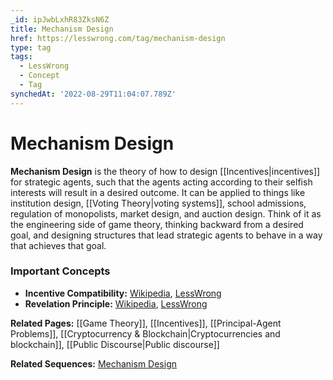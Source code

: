 ```yaml
---
_id: ipJwbLxhR83ZksN6Z
title: Mechanism Design
href: https://lesswrong.com/tag/mechanism-design
type: tag
tags:
  - LessWrong
  - Concept
  - Tag
synchedAt: '2022-08-29T11:04:07.789Z'
---
```

# Mechanism Design

**Mechanism Design** is the theory of how to design [[Incentives|incentives]] for strategic agents, such that the agents acting according to their selfish interests will result in a desired outcome. It can be applied to things like institution design, [[Voting Theory|voting systems]], school admissions, regulation of monopolists, market design, and auction design. Think of it as the engineering side of game theory, thinking backward from a desired goal, and designing structures that lead strategic agents to behave in a way that achieves that goal.

### Important Concepts

- **Incentive Compatibility:** [Wikipedia](https://en.wikipedia.org/wiki/Incentive_compatibility), [LessWrong](https://www.lesswrong.com/s/Yh4YsGDD9WYiZqRnf/p/N4gDA5HPpGC4mbTEZ)
- **Revelation Principle:** [Wikipedia](https://en.wikipedia.org/wiki/Revelation_principle), [LessWrong](https://www.lesswrong.com/s/Yh4YsGDD9WYiZqRnf/p/N4gDA5HPpGC4mbTEZ)

**Related Pages:** [[Game Theory]], [[Incentives]], [[Principal-Agent Problems]], [[Cryptocurrency & Blockchain|Cryptocurrencies and blockchain]], [[Public Discourse|Public discourse]]

**Related Sequences:** [Mechanism Design](https://www.lesswrong.com/s/Yh4YsGDD9WYiZqRnf)